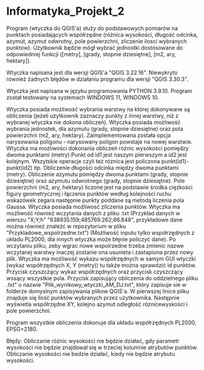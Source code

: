 # Informatyka_Projekt_2

Program (wtyczka do QGIS'a) służy do podstawowych pomiarów na punktach posiadających współrzędne (różnica wysokości, długość odcinka, azymut, azymut odwrotny, pole powierzchni, zliczenie ilosci wybranych punktow). Użytkownik będzie mógł wybrać jednostki dostosowane do odpowiedniej funkcji ([metry], [grady, stopnie dziesiętne], [m2, ary, hektary]).

Wtyczka napisana jest dla wersji QGIS'a "QGIS 3.22.16". Niewykryto również żadnych błędów w działaniu programu dla wersji "QGIS 3.30.3".

Wtyczka jest napisana w języku programowania PYTHON 3.9.10. Program został testowany na systemach WINDOWS 11, WINDOWS 10.

Wtyczka posiada możliwość wybrania warstwy na której dokonywane są obliczenia (jeżeli użytkownik zaznaczy punkty z innej warstwy, niż z wybranej wtyczka nie dokona obliczeń). Wtyczka posiada możliwość wybrania jednostek, dla azymutu (grady, stopnie dziesiętne) oraz pola powierzchni (m2, ary, hektary). Zaimplementowana została opcja narysowania poligonu - narysowany poligon powstaje na nowej warstwie. Wtyczka ma możliwości dokonania obliczeń różnic wysokości pomiędzy dwoma punktami (metry).Punkt od id1 jest naszym pierwszym a id2 jest kolejnym. Wszytskie operacje czyli też róznica jest policzona punkt(id1)-punkt(id2) itp. Obliczenie długości odcinka między dwoma punktami (metry). Obliczenie azymutu pomiędzy dwoma punktami (grady, stopnie dziesiętne) oraz azymutu odwrotnego (grady, stopnie dziesiętne). Pole powierzchni (m2, ary, hektary) liczone jest na podstawie środka cięzkości figury geometrycznej i łączenia punktów według kolejności ruchu wskazówek zegara następnie punkty poddane są metodą liczenia pola Gaussa. Wtyczka posiada możliwosć zliczenia punktów. Wtyczka ma możliwość również wczytania danych z pliku .txt (Przykład danych w wierszu "X;Y;h" "638935.159;485769.262;86.848", przykładowe dane można również znaleźć w repozytorium w pliku "Przykladowe_wspolrzedne.txt") (Możliwość inputu tylko współrzędnych z układu PL2000, dla innych wtyczka może błęnie policzyć dane). Po wczytaniu pliku, zeby wgrac nowe wspolrzedne trzeba zmienic nazwe wczytanej warstwy inaczej zostanie ona usunieta i zastapiona przez nowy plik. Wtyczka ma możliwość wykazu współrzędnych w samym GUI wtyczki (wykaz współrzędnych X, Y (metry)) tu także można sprawdzić id punktów. Przycisk czyszczący wykaz współrzędnych oraz przycisk czyszczący wssący wszystkie pola. Przycisk zapisujący obliczenia do oddzielnego pliku .txt" o nazwie "Plik_wynikowy_wtyczki_AM_DJ.txt", który zapisuje sie w folderze domyslnym zapisywania plikow QGIS'a. W pierwszej linice pliku znajduje się ilość punktów wybranych przez użytkownika. Następnie wyświetla współrzędne XY, kolejno azymut odległość róznicewyskości i pole powierzchni. 

Program wszystkie obliczenia dokonuje dla układu współrzędnych PL2000, EPSG=2180.

Błędy: Obliczanie różnic wysokości nie będzie działać, gdy parametr wysokości nie będzie znajdował się w trzeciej kolumnie atrybutów punktów. Obliczanie wysokości nie bedzie działać, kiedy nie będzie atrybutu wysokości.
